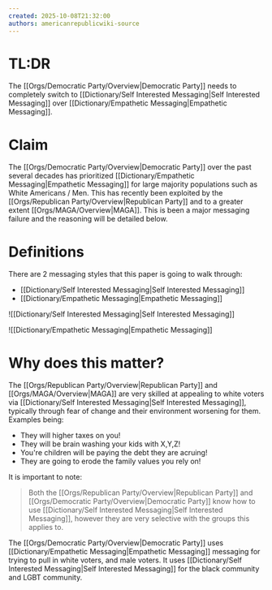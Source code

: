 ```yaml
---
created: 2025-10-08T21:32:00
authors: americanrepublicwiki-source
---
```

# TL:DR
The [[Orgs/Democratic Party/Overview|Democratic Party]] needs to completely switch to [[Dictionary/Self Interested Messaging|Self Interested Messaging]] over [[Dictionary/Empathetic Messaging|Empathetic Messaging]]. 

# Claim
The [[Orgs/Democratic Party/Overview|Democratic Party]] over the past several decades has prioritized [[Dictionary/Empathetic Messaging|Empathetic Messaging]] for large majority populations such as White Americans / Men. This has recently been exploited by the [[Orgs/Republican Party/Overview|Republican Party]] and to a greater extent [[Orgs/MAGA/Overview|MAGA]]. This is been a major messaging failure and the reasoning will be detailed below.

# Definitions
There are 2 messaging styles that this paper is going to walk through:
- [[Dictionary/Self Interested Messaging|Self Interested Messaging]]
- [[Dictionary/Empathetic Messaging|Empathetic Messaging]]

![[Dictionary/Self Interested Messaging|Self Interested Messaging]]

![[Dictionary/Empathetic Messaging|Empathetic Messaging]]

# Why does this matter?
The [[Orgs/Republican Party/Overview|Republican Party]] and [[Orgs/MAGA/Overview|MAGA]] are very skilled at appealing to white voters via [[Dictionary/Self Interested Messaging|Self Interested Messaging]], typically through fear of change and their environment worsening for them. Examples being:
- They will higher taxes on you!
- They will be brain washing your kids with X,Y,Z!
- You're children will be paying the debt they are acruing!
- They are going to erode the family values you rely on!

It is important to note:
> Both the [[Orgs/Republican Party/Overview|Republican Party]] and [[Orgs/Democratic Party/Overview|Democratic Party]] know how to use [[Dictionary/Self Interested Messaging|Self Interested Messaging]], however they are very selective with the groups this applies to.

The [[Orgs/Democratic Party/Overview|Democratic Party]] uses [[Dictionary/Empathetic Messaging|Empathetic Messaging]] messaging for trying to pull in white voters, and male voters. It uses [[Dictionary/Self Interested Messaging|Self Interested Messaging]] for the black community and LGBT community.